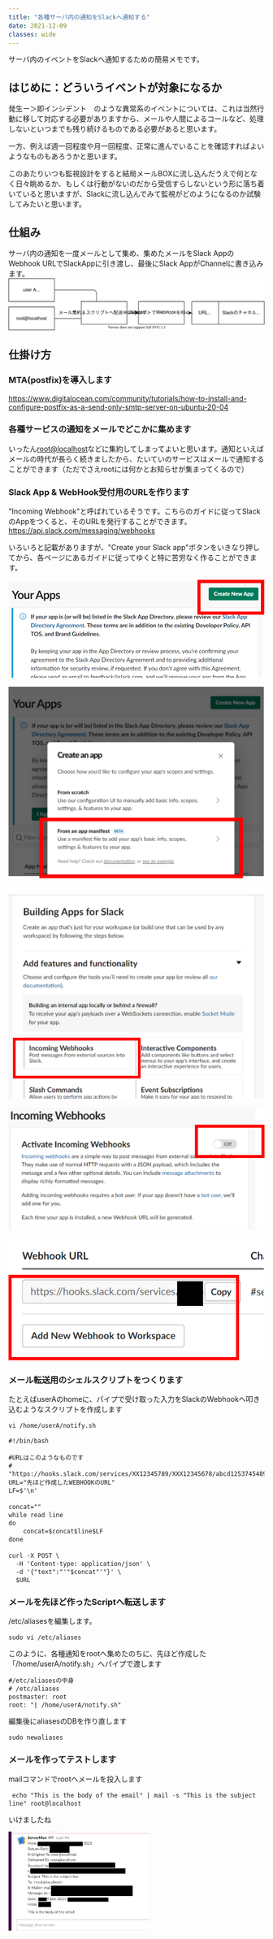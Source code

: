```yaml
---
title: "各種サーバ内の通知をSlackへ通知する"
date: 2021-12-09
classes: wide
---
```


サーバ内のイベントをSlackへ通知するための簡易メモです。

## はじめに：どういうイベントが対象になるか

発生ー＞即インシデント　のような異常系のイベントについては、これは当然行動に移して対応する必要がありますから、メールや人間によるコールなど、処理しないといつまでも残り続けるものである必要があると思います。

一方、例えば週一回程度や月一回程度、正常に進んでいることを確認すればよいようなものもあろうかと思います。

このあたりいつも監視設計をすると結局メールBOXに流し込んだうえで何となく日々眺めるか、もしくは行動がないのだから受信すらしないという形に落ち着いていると思いますが、Slackに流し込んでみて監視がどのようになるのか試験してみたいと思います。


## 仕組み
サーバ内の通知を一度メールとして集め、集めたメールをSlack AppのWebhook URLでSlackAppに引き渡し、最後にSlack AppがChannelに書き込みます。
![Label](../assets/2021-12-09-notifytoslack.drawio.svg)

## 仕掛け方

### MTA(postfix)を導入します
<https://www.digitalocean.com/community/tutorials/how-to-install-and-configure-postfix-as-a-send-only-smtp-server-on-ubuntu-20-04>

### 各種サービスの通知をメールでどこかに集めます
いったん<root@localhost>などに集約してしまってよいと思います。通知といえばメールの時代が長らく続きましたから、たいていのサービスはメールで通知することができます（ただでさえrootには何かとお知らせが集まってくるので）

### Slack App & WebHook受付用のURLを作ります
"Incoming Webhook"と呼ばれているそうです。こちらのガイドに従ってSlackのAppをつくると、そのURLを発行することができます。
<https://api.slack.com/messaging/webhooks>

いろいろと記載がありますが、"Create your Slack app"ボタンをいきなり押してから、各ページにあるガイドに従ってゆくと特に苦労なく作ることができます。

![Label](../assets/2021-12-09-slackapp00.drawio.svg)

![Label](../assets/2021-12-09-slackapp01.drawio.svg)

![Label](../assets/2021-12-09-slackapp03.drawio.svg)

![Label](../assets/2021-12-09-slackapp05.drawio.svg)

![Label](../assets/2021-12-09-slackapp07.drawio.svg)


### メール転送用のシェルスクリプトをつくります

たとえばuserAのhomeに、パイプで受け取った入力をSlackのWebhookへ叩き込むようなスクリプトを作成します
```shell
vi /home/userA/notify.sh
```

```shell
#!/bin/bash

#URLはこのようなものです
#  "https://hooks.slack.com/services/XX12345789/XXX12345678/abcd1253745489124"
URL="先ほど作成したWEBHOOKのURL"  
LF=$'\n'

concat=""
while read line
do
    concat=$concat$line$LF
done

curl -X POST \
  -H 'Content-type: application/json' \
  -d '{"text":"'"$concat"'"}' \
  $URL
```

### メールを先ほど作ったScriptへ転送します

/etc/aliasesを編集します。
```shell
sudo vi /etc/aliases
```

このように、各種通知をrootへ集めたのちに、先ほど作成した「/home/userA/notify.sh」へパイプで渡します

```shell
#/etc/aliasesの中身
# /etc/aliases
postmaster: root
root: "| /home/userA/notify.sh"
```

編集後にaliasesのDBを作り直します
```shell
sudo newaliases
```

### メールを作ってテストします

mailコマンドでrootへメールを投入します
```shell
 echo "This is the body of the email" | mail -s "This is the subject line" root@localhost
```

いけましたね

<img src="../assets/2021-12-09-result.png" width="55%" />




